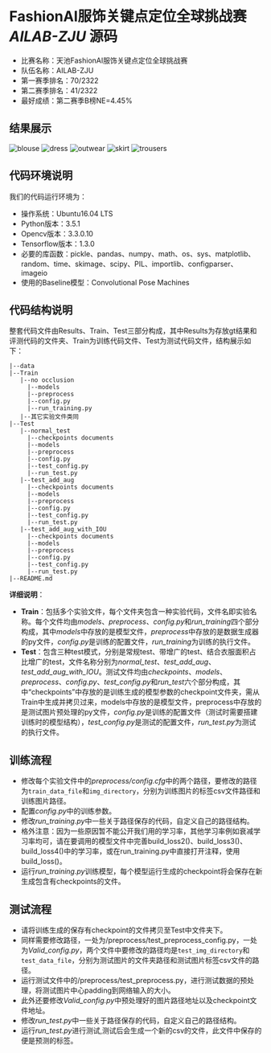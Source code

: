 ﻿# FashionAI服饰关键点定位全球挑战赛 *AILAB-ZJU* 源码
* 比赛名称：天池FashionAI服饰关键点定位全球挑战赛
* 队伍名称：AILAB-ZJU
* 第一赛季排名：70/2322
* 第二赛季排名：41/2322
* 最好成绩：第二赛季B榜NE=4.45%

## 结果展示
![blouse](https://github.com/shaoniangu/Realize_Convolutional_Pose_Machines_On_FashionAI/raw/master/Readme_images/blouse.jpg)
![dress](https://github.com/shaoniangu/Realize_Convolutional_Pose_Machines_On_FashionAI/raw/master/Readme_images/dress.jpg)
![outwear](https://github.com/shaoniangu/Realize_Convolutional_Pose_Machines_On_FashionAI/raw/master/Readme_images/outwear.jpg)
![skirt](https://github.com/shaoniangu/Realize_Convolutional_Pose_Machines_On_FashionAI/raw/master/Readme_images/skirt.jpg)
![trousers](https://github.com/shaoniangu/Realize_Convolutional_Pose_Machines_On_FashionAI/raw/master/Readme_images/trousers.jpg)

## 代码环境说明
我们的代码运行环境为：
* 操作系统：Ubuntu16.04 LTS
* Python版本：3.5.1
* Opencv版本：3.3.0.10
* Tensorflow版本：1.3.0
* 必要的库函数：pickle、pandas、numpy、math、os、sys、matplotlib、random、time、skimage、scipy、PIL、importlib、configparser、imageio
* 使用的Baseline模型：Convolutional Pose Machines

## 代码结构说明
整套代码文件由Results、Train、Test三部分构成，其中Results为存放gt结果和评测代码的文件夹、Train为训练代码文件、Test为测试代码文件，结构展示如下：
```
|--data
|--Train
   |--no occlusion
	 |--models
	 |--preprocess
	 |--config.py
	 |--run_training.py
   |--其它实验文件类同
|--Test
   |--normal_test
	 |--checkpoints documents
	 |--models
	 |--preprocess
	 |--config.py
	 |--test_config.py
	 |--run_test.py
   |--test_add_aug
	 |--checkpoints documents
	 |--models
	 |--preprocess
	 |--config.py
	 |--test_config.py
	 |--run_test.py
   |--test_add_aug_with_IOU
	 |--checkpoints documents
	 |--models
	 |--preprocess
	 |--config.py
	 |--test_config.py
	 |--run_test.py
|--README.md
```
**详细说明**：
* **Train**：包括多个实验文件，每个文件夹包含一种实验代码，文件名即实验名称。每个文件均由*models*、*preprocess*、*config.py*和*run_training*四个部分构成，其中*models*中存放的是模型文件，*preprocess*中存放的是数据生成器的py文件，*config.py*是训练的配置文件，*run_training*为训练的执行文件。
* **Test**：包含三种test模式，分别是常规test、带增广的test、结合衣服面积占比增广的test，文件名称分别为*normal_test*、*test_add_aug*、*test_add_aug_with_IOU*。测试文件均由*checkpoints*、*models*、*preprocess*、*config.py*、*test_config.py*和*run_test*六个部分构成，其中“checkpoints”中存放的是训练生成的模型参数的checkpoint文件夹，需从Train中生成并拷贝过来，models中存放的是模型文件，preprocess中存放的是测试图片预处理的py文件，*config.py*是训练的配置文件（测试时需要搭建训练时的模型结构），*test_config.py*是测试的配置文件，*run_test.py*为测试的执行文件。

## 训练流程
* 修改每个实验文件中的*preprocess/config.cfg*中的两个路径，要修改的路径为```train_data_file```和```img_directory```，分别为训练图片的标签csv文件路径和训练图片路径。
* 配置*config.py*中的训练参数。
* 修改*run_training.py*中一些关于路径保存的代码，自定义自己的路径结构。
* 格外注意：因为一些原因暂不能公开我们用的学习率，其他学习率例如衰减学习率均可，请在要调用的模型文件中完善build_loss2()、build_loss3()、build_loss4()中的学习率，或在run_training.py中直接打开注释，使用build_loss()。
* 运行*run_training.py*训练模型，每个模型运行生成的checkpoint将会保存在新生成包含有checkpoints的文件。

## 测试流程
* 请将训练生成的保存有checkpoint的文件拷贝至Test中文件夹下。
* 同样需要修改路径，一处为/preprocess/test_preprocess_config.py，一处为*Valid_config.py*，两个文件中要修改的路径均是```test_img_directory```和```test_data_file```，分别为测试图片的文件夹路径和测试图片标签csv文件的路径。
* 运行测试文件中的/preprocess/test_preprocess.py，进行测试数据的预处理，将测试图片中心padding到网络输入的大小。
* 此外还要修改*Valid_config.py*中预处理好的图片路径地址以及checkpoint文件地址。
* 修改*run_test.py*中一些关于路径保存的代码，自定义自己的路径结构。
* 运行*run_test.py*进行测试,测试后会生成一个新的csv的文件，此文件中保存的便是预测的标签。
